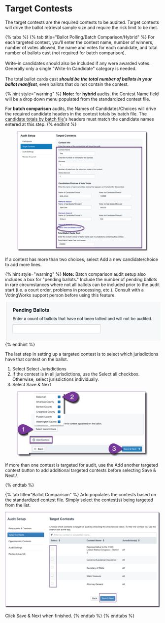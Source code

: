 # Target Contests

The target contests are the required contests to be audited.  Target contests will drive the ballot retrieval sample size and require the risk limit to be met.

{% tabs %}
{% tab title="Ballot Polling/Batch Comparison/Hybrid" %}
For each targeted contest, you’ll enter the contest name, number of winners, number of votes allowed, the name and votes for each candidate, and total number of ballots cast (not required for batch comparison). \
\
Write-in candidates should also be included if any were awarded votes. Generally only a single "Write-In Candidate" category is needed.\
\
The total ballot cards cast _**should be the total number of ballots in your ballot manifest**_, even ballots that do not contain the contest.

{% hint style="warning" %}
**Note:** for **hybrid** audits, the Contest Name field will be a drop down menu populated from the standardized contest file. &#x20;

For **batch comparison** audits, the Names of Candidates/Choices will drive the required candidate headers in the contest totals by batch file. The [candidate totals by batch file'](../../jurisdiction-manager/pre-audit-file-uploads/candidate-totals-by-batch.md)s headers must match the candidate names entered at this step.
{% endhint %}

<figure><img src="../../.gitbook/assets/image (92).png" alt=""><figcaption></figcaption></figure>

If a contest has more than two choices, select Add a new candidate/choice to add more lines.

{% hint style="warning" %}
**Note:** Batch comparison audit setup also includes a box for "pending ballots." Include the number of pending ballots in rare circumstances where not all ballots can be included prior to the audit start (i.e. a court order, problems in processing, etc.). Consult with a VotingWorks support person before using this feature.

![](<../../.gitbook/assets/image (1).png>)
{% endhint %}

The last step in setting up a targeted contest is to select which jurisdictions have that contest on the ballot.&#x20;

1. Select Select Jurisdictions
2. If the contest is in all jurisdictions, use the Select all checkbox. Otherwise, select jurisdictions individually.
3. Select Save & Next

<figure><img src="../../.gitbook/assets/image (93).png" alt=""><figcaption></figcaption></figure>

If more than one contest is targeted for audit, use the Add another targeted contest button to add additional targeted contests before selecting Save & Next.\

{% endtab %}

{% tab title="Ballot Comparison" %}
Arlo populates the contests based on the standardized contest file. Simply select the contest(s) being targeted from the list.

![](<../../.gitbook/assets/image (40).png>)

Click Save & Next when finished.
{% endtab %}
{% endtabs %}
